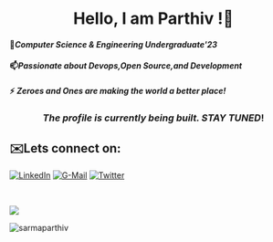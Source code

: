#  <h1 align="center"> Hello, I am **Parthiv** !👋</h1>
#### 🔭*Computer Science & Engineering Undergraduate'23*
#### 📫*Passionate about Devops,Open Source,and Development*
#### ⚡ *Zeroes and Ones are making the world a better place!*
### <h3 align="center">*The profile is currently being built. STAY TUNED*!</h3>

## ✉️Lets connect on:

[![LinkedIn](https://img.shields.io/badge/LinkedIn-0077B5?style=for-the-badge&logo=linkedin&logoColor=white)](https://www.linkedin.com/in/parthiv-sarma-24b4b31a4/) [![G-Mail]( 	https://img.shields.io/badge/Gmail-D14836?style=for-the-badge&logo=gmail&logoColor=white)](parthivk2@gmail.com) [![Twitter](https://img.shields.io/badge/Twitter-1DA1F2?style=for-the-badge&logo=twitter&logoColor=white)](https://twitter.com/parthiv_sarma) 


<!-- ### ✉️ Lets connnect on:

<!-- 

<!-- <p align="left">
 
 <a href="https://linkedin.com/in/charalambosioannou" target="_blank" rel="noopener noreferrer"> <img src="https://cdn.jsdelivr.net/npm/simple-icons@v3/icons/linkedin.svg" alt="Python" height="40" style="vertical-align:top; margin:4px"></a>
 <a href="mailto:cioannou1997@gmail.com"> <img src="https://cdn.jsdelivr.net/npm/simple-icons@v3/icons/gmail.svg" alt="Python" height="40" style="vertical-align:top; margin:4px"></a>
</p> --> 

<br />


<!-- ## 🧰 Languages and Tools:
<p align="center">
<img src="https://raw.githubusercontent.com/github/explore/80688e429a7d4ef2fca1e82350fe8e3517d3494d/topics/python/.png" alt="Python" height="40" style="vertical-align:top; margin:4px">
<img src="https://raw.githubusercontent.com/github/explore/80688e429a7d4ef2fca1e82350fe8e3517d3494d/topics/javascript/javascript.png" alt="Javascript" height="40" style="vertical-align:top; margin:4px">
<img src="https://raw.githubusercontent.com/github/explore/80688e429a7d4ef2fca1e82350fe8e3517d3494d/topics/visual-studio-code/visual-studio-code.png" alt="VS Code" height="40" style="vertical-align:top; margin:4px">
</p>
 -->
<!--##### ![](https://blog-digital.aakash.ac.in/wp-content/uploads/2019/07/CSE.jpg)-->

<img 
   src="https://github-readme-stats.vercel.app/api?username=sarmaparthiv&show_icons=true&theme=blue-green" 
/>

<p align="left"> <img src="https://komarev.com/ghpvc/?username=sarmaparthiv&label=Profile%20views&color=0e75b6&style=flat" alt="sarmaparthiv" /> </p>




<!--
**sarmaparthiv/sarmaparthiv** is a ✨ _special_ ✨ repository because its `README.md` (this file) appears on your GitHub profile.

Here are some ideas to get you started:

- 🔭 I’m currently working on ...
- 🌱 I’m currently learning ...
- 👯 I’m looking to collaborate on ...
- 🤔 I’m looking for help with ...
- 💬 Ask me about ...
- 📫 How to reach me: ...
- 😄 Pronouns: ...
- ⚡ Fun fact: ...
-->
